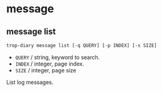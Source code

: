 # message

## message list

```bash
trop-diary message list [-q QUERY] [-p INDEX] [-s SIZE]
```

* `QUERY` / string, keyword to search.
* `INDEX` / integer, page index.
* `SIZE` / integer, page size

List log messages.
